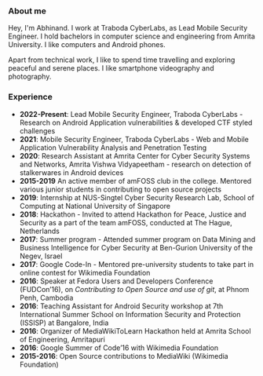 <!-- ---
title: Home
date: 2022-05-13
menu:
    main:
        title: Home
        name: Home
        weight: 10
date: 2023-06-18T18:41:04+05:30
--- -->

### About me

Hey, I'm Abhinand. I work at Traboda CyberLabs, as Lead Mobile Security Engineer. I hold bachelors in computer science and engineering from Amrita University. I like computers and Android phones. 

Apart from technical work, I like to spend time travelling and exploring peaceful and serene places. I like smartphone videography and photography. 


### Experience

 - **2022-Present**: Lead Mobile Security Engineer, Traboda CyberLabs - Research on Android Application vulnerabilities & developed CTF styled challenges
 - **2021**: Mobile Security Engineer, Traboda CyberLabs - Web and Mobile Application Vulnerability Analysis and Penetration Testing
 - **2020**: Research Assistant at Amrita Center for Cyber Security Systems and Networks, Amrita Vishwa Vidyapeetham - research on detection of stalkerwares in Android devices 
 - **2015-2019** An active member of amFOSS club in the college. Mentored various junior students in contributing to open source projects
 - **2019**: Internship at NUS-Singtel Cyber Security Research Lab, School of Computing at National University of Singapore 
 - **2018**: Hackathon - Invited to attend Hackathon for Peace, Justice and Security as a part of the team amFOSS, conducted at The Hague, Netherlands
 - **2017**: Summer program - Attended summer program on Data Mining and Business Intelligence for Cyber Security at Ben-Gurion University of the Negev, Israel
 - **2017**: Google Code-In - Mentored pre-university students to take part in online contest for Wikimedia Foundation
 - **2016**: Speaker at Fedora Users and Developers Conference (FUDCon’16), on *Contributing to Open Source and use of git*, at Phnom Penh, Cambodia 
 - **2016**: Teaching Assistant for Android Security workshop at 7th International Summer School on Information Security and Protection (ISSISP) at Bangalore, India
 - **2016**: Organizer of MediaWikiToLearn Hackathon held at Amrita School of Engineering, Amritapuri
 - **2016**: Google Summer of Code’16 with Wikimedia Foundation
 - **2015-2016**: Open Source contributions to MediaWiki (Wikimedia Foundation)
 



